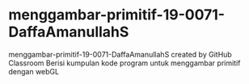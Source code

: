 # menggambar-primitif-19-0071-DaffaAmanullahS
menggambar-primitif-19-0071-DaffaAmanullahS created by GitHub Classroom
Berisi kumpulan kode program untuk menggambar primitif dengan webGL
